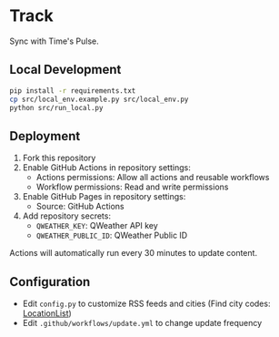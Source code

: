 # Track

Sync with Time's Pulse.

## Local Development

```bash
pip install -r requirements.txt
cp src/local_env.example.py src/local_env.py
python src/run_local.py
```

## Deployment

1. Fork this repository
2. Enable GitHub Actions in repository settings:
   - Actions permissions: Allow all actions and reusable workflows
   - Workflow permissions: Read and write permissions
3. Enable GitHub Pages in repository settings:
   - Source: GitHub Actions
4. Add repository secrets:
   - `QWEATHER_KEY`: QWeather API key
   - `QWEATHER_PUBLIC_ID`: QWeather Public ID

Actions will automatically run every 30 minutes to update content.

## Configuration

- Edit `config.py` to customize RSS feeds and cities (Find city codes: [LocationList](https://github.com/qwd/LocationList))
- Edit `.github/workflows/update.yml` to change update frequency